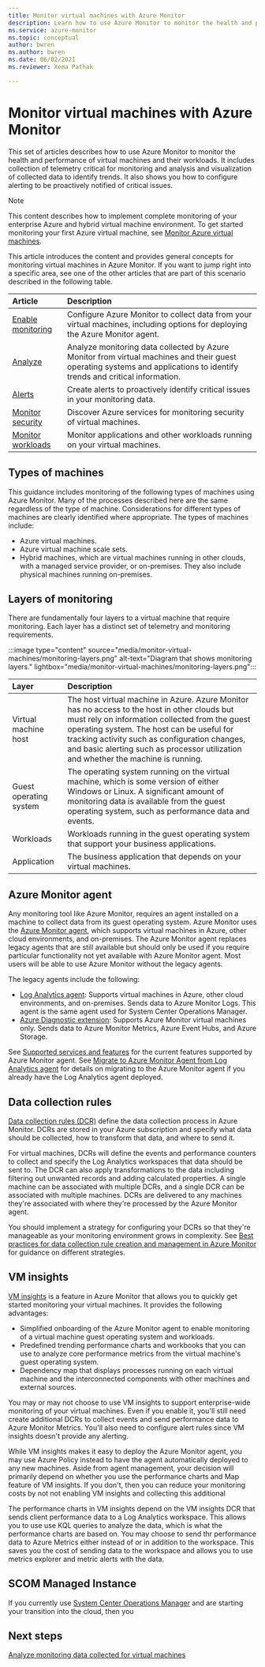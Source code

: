 ```yaml
---
title: Monitor virtual machines with Azure Monitor
description: Learn how to use Azure Monitor to monitor the health and performance of virtual machines and their workloads.
ms.service: azure-monitor
ms.topic: conceptual
author: bwren
ms.author: bwren
ms.date: 06/02/2021
ms.reviewer: Xema Pathak

---
```


# Monitor virtual machines with Azure Monitor

This set of articles describes how to use Azure Monitor to monitor the health and performance of virtual machines and their workloads. It includes collection of telemetry critical for monitoring and analysis and visualization of collected data to identify trends. It also shows you how to configure alerting to be proactively notified of critical issues.

> [!NOTE]
> This content describes how to implement complete monitoring of your enterprise Azure and hybrid virtual machine environment. To get started monitoring your first Azure virtual machine, see [Monitor Azure virtual machines](../../virtual-machines/monitor-vm.md).

This article introduces the content and provides general concepts for monitoring virtual machines in Azure Monitor. If you want to jump right into a specific area, see one of the other articles that are part of this scenario described in the following table.

| Article | Description |
|:---|:---|
| [Enable monitoring](monitor-virtual-machine-configure.md) | Configure Azure Monitor to collect data from your virtual machines, including options for deploying the Azure Monitor agent. |
| [Analyze](monitor-virtual-machine-analyze.md) | Analyze monitoring data collected by Azure Monitor from virtual machines and their guest operating systems and applications to identify trends and critical information. |
| [Alerts](monitor-virtual-machine-alerts.md) | Create alerts to proactively identify critical issues in your monitoring data. |
| [Monitor security](monitor-virtual-machine-security.md) | Discover Azure services for monitoring security of virtual machines. |
| [Monitor workloads](monitor-virtual-machine-workloads.md) | Monitor applications and other workloads running on your virtual machines. |


## Types of machines

This guidance includes monitoring of the following types of machines using Azure Monitor. Many of the processes described here are the same regardless of the type of machine. Considerations for different types of machines are clearly identified where appropriate. The types of machines include:

- Azure virtual machines.
- Azure virtual machine scale sets.
- Hybrid machines, which are virtual machines running in other clouds, with a managed service provider, or on-premises. They also include physical machines running on-premises.

## Layers of monitoring

There are fundamentally four layers to a virtual machine that require monitoring. Each layer has a distinct set of telemetry and monitoring requirements. 

:::image type="content" source="media/monitor-virtual-machines/monitoring-layers.png" alt-text="Diagram that shows monitoring layers." lightbox="media/monitor-virtual-machines/monitoring-layers.png":::

| Layer | Description |
|:---|:---|
| Virtual machine host | The host virtual machine in Azure. Azure Monitor has no access to the host in other clouds but must rely on information collected from the guest operating system. The host can be useful for tracking activity such as configuration changes, and basic alerting such as processor utilization and whether the machine is running. |
| Guest operating system | The operating system running on the virtual machine, which is some version of either Windows or Linux. A significant amount of monitoring data is available from the guest operating system, such as performance data and events. |
| Workloads | Workloads running in the guest operating system that support your business applications. |
| Application | The business application that depends on your virtual machines. |

## Azure Monitor agent
Any monitoring tool like Azure Monitor, requires an agent installed on a machine to collect data from its guest operating system. Azure Monitor uses the [Azure Monitor agent](../agents/agents-overview.md), which supports virtual machines in Azure, other cloud environments, and on-premises. The Azure Monitor agent replaces legacy agents that are still available but should only be used if you require particular functionality not yet available with Azure Monitor agent. Most users will be able to use Azure Monitor without the legacy agents.

The legacy agents include the following:

- [Log Analytics agent](../agents/log-analytics-agent.md): Supports virtual machines in Azure, other cloud environments, and on-premises. Sends data to Azure Monitor Logs. This agent is the same agent used for System Center Operations Manager.
- [Azure Diagnostic extension](../agents/diagnostics-extension-overview.md): Supports Azure Monitor virtual machines only. Sends data to Azure Monitor Metrics, Azure Event Hubs, and Azure Storage.

See [Supported services and features](../agents/agents-overview.md#supported-services-and-features) for the current features supported by Azure Monitor agent. See [Migrate to Azure Monitor Agent from Log Analytics agent](../agents/azure-monitor-agent-migration.md) for details on migrating to the Azure Monitor agent if you already have the Log Analytics agent deployed.

## Data collection rules
[Data collection rules (DCR)](../essentials/data-collection-rule-overview.md) define the data collection process in Azure Monitor. DCRs are stored in your Azure subscription and specify what data should be collected, how to transform that data, and where to send it. 

For virtual machines, DCRs will define the events and performance counters to collect and specify the Log Analytics workspaces that data should be sent to. The DCR can also apply transformations to the data including filtering out unwanted records and adding calculated properties. A single machine can be associated with multiple DCRs, and a single DCR can be associated with multiple machines. DCRs are delivered to any machines they're associated with where they're processed by the Azure Monitor agent.

You should implement a strategy for configuring your DCRs so that they're manageable as your monitoring environment grows in complexity. See [Best practices for data collection rule creation and management in Azure Monitor](data-collection-rule-vm-strategy.md) for guidance on different strategies.

 
## VM insights
[VM insights](../vm/vminsights-overview.md) is a feature in Azure Monitor that allows you to quickly get started monitoring your virtual machines. It provides the following advantages:

- Simplified onboarding of the Azure Monitor agent to enable monitoring of a virtual machine guest operating system and workloads.
- Predefined trending performance charts and workbooks that you can use to analyze core performance metrics from the virtual machine's guest operating system.
- Dependency map that displays processes running on each virtual machine and the interconnected components with other machines and external sources.

You may or may not choose to use VM insights to support enterprise-wide monitoring of your virtual machines. Even if you enable it, you'll still need create additional DCRs to collect events and send performance data to Azure Monitor Metrics. You'll also need to configure alert rules since VM insights doesn't provide any alerting.

While VM insights makes it easy to deploy the Azure Monitor agent, you may use Azure Policy instead to have the agent automatically deployed to any new machines. Aside from agent management, your decision will primarily depend on whether you use the performance charts and Map feature of VM insights. If you don't, then you can reduce your monitoring costs by not not enabling VM insights and collecting this additional

The performance charts in VM insights depend on the VM insights DCR that sends client performance data to a Log Analytics workspace. This allows you to use use KQL queries to analyze the data, which is what the performance charts are based on. You may choose to send thr performance data to Azure Metrics either instead of or in addition to the workspace. This saves you the cost of sending data to the workspace and allows you to use metrics explorer and metric alerts with the data.

## SCOM Managed Instance
If you currently use [System Center Operations Manager](/system-center/scom) and are starting your transition into the cloud, then you 


## Next steps

[Analyze monitoring data collected for virtual machines](monitor-virtual-machine-analyze.md)
